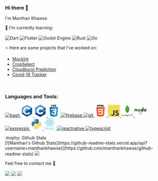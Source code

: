 ### Hi there 👋

I'm Manthan Khawse

:page_with_curl: I'm currently learning:
<br><br>
![Dart](https://img.shields.io/badge/dart-%230175C2.svg?style=for-the-badge&logo=dart&logoColor=white)
![Flutter](https://img.shields.io/badge/Flutter-%2302569B.svg?style=for-the-badge&logo=Flutter&logoColor=white)
![Godot Engine](https://img.shields.io/badge/GODOT-%23FFFFFF.svg?style=for-the-badge&logo=godot-engine)
![Rust](https://img.shields.io/badge/rust-%23000000.svg?style=for-the-badge&logo=rust&logoColor=white)
![Go](https://img.shields.io/badge/go-%2300ADD8.svg?style=for-the-badge&logo=go&logoColor=white)

:star: Here are some projects that I've worked on:
- [MockInt](https://github.com/manthankhawse/Interview-Platform)
- [CropSelect](https://github.com/manthankhawse/cropSelect)
- [Cloudburst Prediction](https://github.com/manthankhawse/Cloudburst-prediction-model-trained)
- [Covid-19 Tracker](https://github.com/manthankhawse/Covid-19-Tracker)


<br>
<h3 align="left">Languages and Tools:</h3>
<p align="left"></a> <a href="https://www.gnu.org/software/bash/" target="_blank"> <img src="https://www.vectorlogo.zone/logos/gnu_bash/gnu_bash-icon.svg" alt="bash" width="40" height="40"/> </a> 
<a href="https://www.cprogramming.com/" target="_blank"> <img src="https://raw.githubusercontent.com/devicons/devicon/master/icons/c/c-original.svg" alt="c" width="40" height="40"/> </a> 
<a href="https://www.w3schools.com/cpp/" target="_blank"> <img src="https://raw.githubusercontent.com/devicons/devicon/master/icons/cplusplus/cplusplus-original.svg" alt="cplusplus" width="40" height="40"/> </a> 
<a href="https://www.w3schools.com/css/" target="_blank"> <img src="https://raw.githubusercontent.com/devicons/devicon/master/icons/css3/css3-original-wordmark.svg" alt="css3" width="40" height="40"/> </a> 
<a href="https://firebase.google.com/" target="_blank"> <img src="https://www.vectorlogo.zone/logos/firebase/firebase-icon.svg" alt="firebase" width="40" height="40"/> </a> <a href="https://git-scm.com/" target="_blank"> <img src="https://www.vectorlogo.zone/logos/git-scm/git-scm-icon.svg" alt="git" width="40" height="40"/> </a><a href="https://www.w3.org/html/" target="_blank"> <img src="https://raw.githubusercontent.com/devicons/devicon/master/icons/html5/html5-original-wordmark.svg" alt="html5" width="40" height="40"/> </a> <a href="https://developer.mozilla.org/en-US/docs/Web/JavaScript" target="_blank"> <img src="https://raw.githubusercontent.com/devicons/devicon/master/icons/javascript/javascript-original.svg" alt="javascript" width="40" height="40"/> </a> <a href="https://www.mongodb.com/" target="_blank"> <img src="https://raw.githubusercontent.com/devicons/devicon/master/icons/mongodb/mongodb-original-wordmark.svg" alt="mongodb" width="40" height="40"/> </a> <a href="https://nodejs.org" target="_blank"> <img src="https://raw.githubusercontent.com/devicons/devicon/master/icons/nodejs/nodejs-original-wordmark.svg" alt="nodejs" width="40" height="40"/> </a>
<a href="https://expressjs.com/" target="_blank"> <img src="https://w7.pngwing.com/pngs/925/447/png-transparent-express-js-node-js-javascript-mongodb-node-js-text-trademark-logo.png" alt="expressjs" width="40" height="40"/> </a><a href="https://www.python.org" target="_blank"> <img src="https://raw.githubusercontent.com/devicons/devicon/master/icons/python/python-original.svg" alt="python" width="40" height="40"/> </a> <a href="https://reactjs.org/" target="_blank"> <img src="https://raw.githubusercontent.com/devicons/devicon/master/icons/react/react-original-wordmark.svg" alt="react" width="40" height="40"/> </a> <a href="https://reactnative.dev/" target="_blank"> <img src="https://reactnative.dev/img/header_logo.svg" alt="reactnative" width="40" height="40"/> </a><a href="https://www.typescriptlang.org/" target="_blank"> <img src="https://upload.wikimedia.org/wikipedia/commons/4/4c/Typescript_logo_2020.svg" alt="typescript" width="40" height="40"/> </a></p>
<!-- https://upload.wikimedia.org/wikipedia/commons/4/4c/Typescript_logo_2020.svg -->
<!-- https://seeklogo.com/images/E/express-js-logo-FA36FF1D3F-seeklogo.com.png -->



<summary>:trophy: Github Stats</summary>
[![Manthan's Github Stats](https://github-readme-stats.vercel.app/api?username=manthankhawse)](https://github.com/manthankhawse/github-readme-stats)

<img src="https://github-profile-trophy.vercel.app/?username=manthankhawse">




<br>

Feel free to contact me :handshake:
<br><br>
<a href="https://t.me/noob_tanjiro" target="_blank"><img src="https://img.shields.io/badge/Telegram-%40manthankhawse-28a8ea"></a>
<a href="https://www.linkedin.com/in/manthan-khawse-74a898245/" target="_blank"><img src="https://img.shields.io/badge/LinkedIn-Manthan Khawse-informational"></a>
<a href="mailto:khawsemanthan246@gmail.com"><img src="https://img.shields.io/badge/Email-khawsemanthan246-orange"></a>
